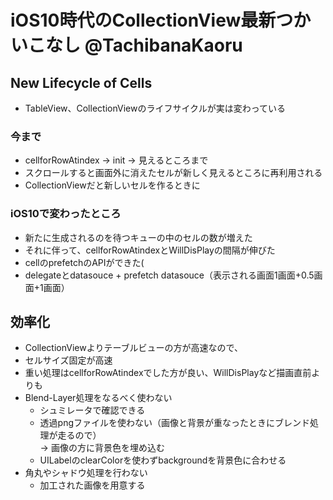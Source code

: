 # iOS10時代のCollectionView最新つかいこなし @TachibanaKaoru

## New Lifecycle of Cells
* TableView、CollectionViewのライフサイクルが実は変わっている

### 今まで
* cellforRowAtindex -> init -> 見えるところまで
* スクロールすると画面外に消えたセルが新しく見えるところに再利用される
* CollectionViewだと新しいセルを作るときに

### iOS10で変わったところ
* 新たに生成されるのを待つキューの中のセルの数が増えた
* それに伴って、cellforRowAtindexとWillDisPlayの間隔が伸びた
* cellのprefetchのAPIができた(
* delegateとdatasouce + prefetch datasouce（表示される画面1画面+0.5画面+1画面）

## 効率化
* CollectionViewよりテーブルビューの方が高速なので、
* セルサイズ固定が高速
* 重い処理はcellforRowAtindexでした方が良い、WillDisPlayなど描画直前よりも
* Blend-Layer処理をなるべく使わない
  * シュミレータで確認できる
  * 透過pngファイルを使わない（画像と背景が重なったときにブレンド処理が走るので）  
    -> 画像の方に背景色を埋め込む
  * UILabelのclearColorを使わずbackgroundを背景色に合わせる
* 角丸やシャドウ処理を行わない
  * 加工された画像を用意する
